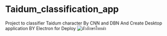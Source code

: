 # Taidum_classification_app
Project to classifier Taidum character By CNN and DBN 
And Create Desktop application BY Electron for Deploy
![ตัวอักษรไทยดำ](https://user-images.githubusercontent.com/30588444/55387359-826bd280-555b-11e9-89aa-c33bf4e1f1c4.png)
